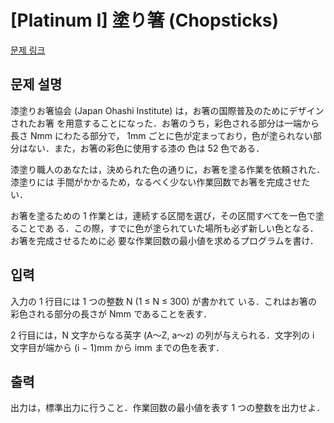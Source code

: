 # [Platinum I] 塗り箸 (Chopsticks)

[문제 링크](https://www.acmicpc.net/problem/24137) 

## 문제 설명

<p>漆塗りお箸協会 (Japan Ohashi Institute) は，お箸の国際普及のためにデザインされたお箸 を用意することになった．お箸のうち，彩色される部分は一端から長さ Nmm にわたる部分で， 1mm ごとに色が定まっており，色が塗られない部分はない．また，お箸の彩色に使用する漆の 色は 52 色である．</p>

<p>漆塗り職人のあなたは，決められた色の通りに，お箸を塗る作業を依頼された．漆塗りには 手間がかかるため，なるべく少ない作業回数でお箸を完成させたい．</p>

<p>お箸を塗るための 1 作業とは，連続する区間を選び，その区間すべてを一色で塗ることであ る．この際，すでに色が塗られていた場所も必ず新しい色となる．お箸を完成させるために必 要な作業回数の最小値を求めるプログラムを書け．</p>

## 입력 

 <p>入力の 1 行目には 1 つの整数 N (1 ≤ N ≤ 300) が書かれて いる．これはお箸の彩色される部分の長さが Nmm であることを表す．</p>

<p>2 行目には，N 文字からなる英字 (A～Z, a～z) の列が与えられる．文字列の i 文字目が端から (i − 1)mm から imm までの色を表す．</p>

## 출력 

 <p>出力は，標準出力に行うこと．作業回数の最小値を表す 1 つの整数を出力せよ．</p>


